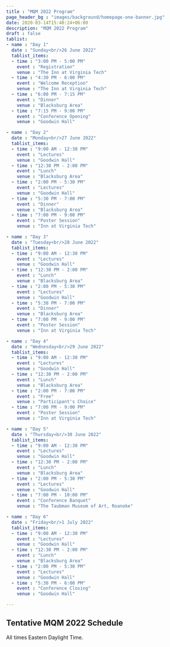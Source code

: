 ```yaml
---
title : "MQM 2022 Program"
page_header_bg : "images/background/homepage-one-banner.jpg"
date: 2020-03-14T15:40:24+06:00
description: "MQM 2022 Program"
draft : false
tablist:
- name : "Day 1"
  date : "Sunday<br/>26 June 2022"
  tablist_items:
  - time : "3:00 PM - 5:00 PM"
    event : "Registration"
    venue : "The Inn at Virginia Tech"
  - time : "4:30 PM - 6:00 PM"
    event : "Welcome Reception"
    venue : "The Inn at Virginia Tech"
  - time : "6:00 PM - 7:15 PM"
    event : "Dinner"
    venue : "Blacksburg Area"
  - time : "7:15 PM - 9:00 PM"
    event : "Conference Opening"
    venue : "Goodwin Hall"

- name : "Day 2"
  date : "Monday<br/>27 June 2022"
  tablist_items:
  - time : "9:00 AM - 12:30 PM"
    event : "Lectures"
    venue : "Goodwin Hall"
  - time : "12:30 PM - 2:00 PM"
    event : "Lunch"
    venue : "Blacksburg Area"
  - time : "2:00 PM - 5:30 PM"
    event : "Lectures"
    venue : "Goodwin Hall"
  - time : "5:30 PM - 7:00 PM"
    event : "Dinner"
    venue : "Blacksburg Area"
  - time : "7:00 PM - 9:00 PM"
    event : "Poster Session"
    venue : "Inn at Virginia Tech"

- name : "Day 3"
  date : "Tuesday<br/>28 June 2022"
  tablist_items:
  - time : "9:00 AM - 12:30 PM"
    event : "Lectures"
    venue : "Goodwin Hall"
  - time : "12:30 PM - 2:00 PM"
    event : "Lunch"
    venue : "Blacksburg Area"
  - time : "2:00 PM - 5:30 PM"
    event : "Lectures"
    venue : "Goodwin Hall"
  - time : "5:30 PM - 7:00 PM"
    event : "Dinner"
    venue : "Blacksburg Area"
  - time : "7:00 PM - 9:00 PM"
    event : "Poster Session"
    venue : "Inn at Virginia Tech"

- name : "Day 4"
  date : "Wednesday<br/>29 June 2022"
  tablist_items:
  - time : "9:00 AM - 12:30 PM"
    event : "Lectures"
    venue : "Goodwin Hall"
  - time : "12:30 PM - 2:00 PM"
    event : "Lunch"
    venue : "Blacksburg Area"
  - time : "2:00 PM - 7:00 PM"
    event : "Free"
    venue : "Participant's Choice"
  - time : "7:00 PM - 9:00 PM"
    event : "Poster Session"
    venue : "Inn at Virginia Tech"

- name : "Day 5"
  date : "Thursday<br/>30 June 2022"
  tablist_items:
  - time : "9:00 AM - 12:30 PM"
    event : "Lectures"
    venue : "Goodwin Hall"
  - time : "12:30 PM - 2:00 PM"
    event : "Lunch"
    venue : "Blacksburg Area"
  - time : "2:00 PM - 5:30 PM"
    event : "Lectures"
    venue : "Goodwin Hall"
  - time : "7:00 PM - 10:00 PM"
    event : "Conference Banquet"
    venue : "The Taubman Museum of Art, Roanoke"

- name : "Day 6"
  date : "Friday<br/>1 July 2022"
  tablist_items:
  - time : "9:00 AM - 12:30 PM"
    event : "Lectures"
    venue : "Goodwin Hall"
  - time : "12:30 PM - 2:00 PM"
    event : "Lunch"
    venue : "Blacksburg Area"
  - time : "2:00 PM - 5:30 PM"
    event : "Lectures"
    venue : "Goodwin Hall"
  - time : "5:30 PM - 6:00 PM"
    event : "Conference Closing"
    venue : "Goodwin Hall"

---
```

## Tentative MQM 2022 Schedule

All times Eastern Daylight Time.
